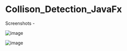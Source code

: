 # Collison_Detection_JavaFx



Screenshots -

![image](https://user-images.githubusercontent.com/53006261/163783881-8dff1ba0-97c9-4cd8-993b-cf7d6f93ef1e.png)


![image](https://user-images.githubusercontent.com/53006261/163783920-613e0cef-a03d-4e98-bf9c-777eaec0b4b0.png)
